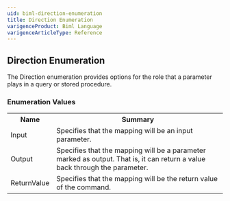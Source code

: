 ```yaml
---
uid: biml-direction-enumeration
title: Direction Enumeration
varigenceProduct: Biml Language
varigenceArticleType: Reference
---
```


## Direction Enumeration<div class="LanguageSummary"><div class ="SummaryItem">The Direction enumeration provides options for the role that a parameter plays in a query or stored procedure.</div></div><div class="EnumValueGroup">### Enumeration Values<table id="EnumValue" class="MemberList"><tbody><tr><th class="MemberNameColumnHeader">Name</th><th class="MemberSummaryColumnHeader">Summary</th></tr><tr class="cd0"><td class="MemberName">Input</td><td class="MemberSummary"><div class ="SummaryItem">Specifies that the mapping will be an input parameter.</div></td></tr><tr class="cd1"><td class="MemberName">Output</td><td class="MemberSummary"><div class ="SummaryItem">Specifies that the mapping will be a parameter marked as output.  That is, it can return a value back through the parameter.</div></td></tr><tr class="cd0"><td class="MemberName">ReturnValue</td><td class="MemberSummary"><div class ="SummaryItem">Specifies that the mapping will be the return value of the command.</div></td></tr></tbody></table></div>
